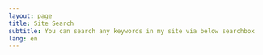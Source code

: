 ```yaml
---
layout: page
title: Site Search
subtitle: You can search any keywords in my site via below searchbox
lang: en
---
```


<div>
    <script>
    (function() {
        var cx = '011090940582819302398:sxarqhwzfrq';
        var gcse = document.createElement('script');
        gcse.type = 'text/javascript';
        gcse.async = true;
        gcse.src = 'https://cse.google.com/cse.js?cx=' + cx;
        var s = document.getElementsByTagName('script')[0];
        s.parentNode.insertBefore(gcse, s);
    })();
    </script>
    <gcse:search></gcse:search>
<div>